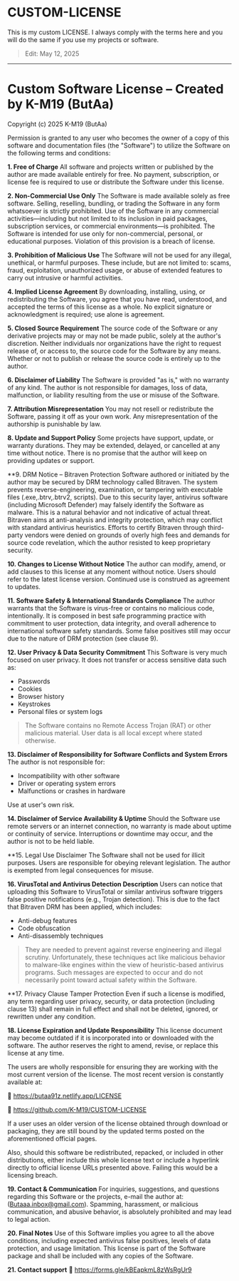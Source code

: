 # CUSTOM-LICENSE
This is my custom LICENSE. I always comply with the terms here and you will do the same if you use my projects or software.
> Edit: May 12, 2025
----

# Custom Software License – Created by K-M19 (ButAa)

Copyright (c) 2025 K-M19 (ButAa)

Permission is granted to any user who becomes the owner of a copy of this software and documentation files (the "Software") to utilize the Software on the following terms and conditions:

**1. Free of Charge**
All software and projects written or published by the author are made available entirely for free. No payment, subscription, or license fee is required to use or distribute the Software under this license.

**2. Non-Commercial Use Only**
The Software is made available solely as free software.
Selling, reselling, bundling, or trading the Software in any form whatsoever is strictly prohibited.
Use of the Software in any commercial activities—including but not limited to its inclusion in paid packages, subscription services, or commercial environments—is prohibited.
The Software is intended for use only for non-commercial, personal, or educational purposes.
Violation of this provision is a breach of license.

**3. Prohibition of Malicious Use**
The Software will not be used for any illegal, unethical, or harmful purposes. These include, but are not limited to: scams, fraud, exploitation, unauthorized usage, or abuse of extended features to carry out intrusive or harmful activities.

**4. Implied License Agreement**
By downloading, installing, using, or redistributing the Software, you agree that you have read, understood, and accepted the terms of this license as a whole. No explicit signature or acknowledgment is required; use alone is agreement.

**5. Closed Source Requirement**
The source code of the Software or any derivative projects may or may not be made public, solely at the author's discretion.
Neither individuals nor organizations have the right to request release of, or access to, the source code for the Software by any means.
Whether or not to publish or release the source code is entirely up to the author.

**6. Disclaimer of Liability**
The Software is provided "as is," with no warranty of any kind. The author is not responsible for damages, loss of data, malfunction, or liability resulting from the use or misuse of the Software.

**7. Attribution Misrepresentation**
You may not resell or redistribute the Software, passing it off as your own work. Any misrepresentation of the authorship is punishable by law.

**8. Update and Support Policy**
Some projects have support, update, or warranty durations. They may be extended, delayed, or cancelled at any time without notice. There is no promise that the author will keep on providing updates or support.

**9. DRM Notice – Bitraven Protection
Software authored or initiated by the author may be secured by DRM technology called Bitraven. The system prevents reverse-engineering, examination, or tampering with executable files (.exe,.btrv,.btrv2, scripts).
Due to this security layer, antivirus software (including Microsoft Defender) may falsely identify the Software as malware. This is a natural behavior and not indicative of actual threat.
Bitraven aims at anti-analysis and integrity protection, which may conflict with standard antivirus heuristics.
Efforts to certify Bitraven through third-party vendors were denied on grounds of overly high fees and demands for source code revelation, which the author resisted to keep proprietary security. 

**10. Changes to License Without Notice**
The author can modify, amend, or add clauses to this license at any moment without notice. Users should refer to the latest license version. Continued use is construed as agreement to updates.

**11. Software Safety & International Standards Compliance**
The author warrants that the Software is virus-free or contains no malicious code, intentionally.
It is composed in best safe programming practice with commitment to user protection, data integrity, and overall adherence to international software safety standards.
Some false positives still may occur due to the nature of DRM protection (see clause 9).

**12. User Privacy & Data Security Commitment**
This Software is very much focused on user privacy. It does not transfer or access sensitive data such as:

- Passwords
- Cookies
- Browser history
- Keystrokes
- Personal files or system logs

> The Software contains no Remote Access Trojan (RAT) or other malicious material.
> User data is all local except where stated otherwise.

**13. Disclaimer of Responsibility for Software Conflicts and System Errors**
The author is not responsible for:

- Incompatibility with other software
- Driver or operating system errors
- Malfunctions or crashes in hardware

Use at user's own risk.

**14. Disclaimer of Service Availability & Uptime**
Should the Software use remote servers or an internet connection, no warranty is made about uptime or continuity of service. Interruptions or downtime may occur, and the author is not to be held liable.

**15. Legal Use Disclaimer
The Software shall not be used for illicit purposes. Users are responsible for obeying relevant legislation. The author is exempted from legal consequences for misuse.

**16. VirusTotal and Antivirus Detection Description**
Users can notice that uploading this Software to VirusTotal or similar antivirus software triggers false positive notifications (e.g., Trojan detection).
This is due to the fact that Bitraven DRM has been applied, which includes:

- Anti-debug features
- Code obfuscation
- Anti-disassembly techniques

> They are needed to prevent against reverse engineering and illegal scrutiny.
> Unfortunately, these techniques act like malicious behavior to malware-like engines within the view of heuristic-based antivirus programs.
> Such messages are expected to occur and do not necessarily point toward actual safety within the Software.

**17. Privacy Clause Tamper Protection
Even if such a license is modified, any term regarding user privacy, security, or data protection (including clause 13) shall remain in full effect and shall not be deleted, ignored, or rewritten under any condition.

**18. License Expiration and Update Responsibility**
This license document may become outdated if it is incorporated into or downloaded with the software. The author reserves the right to amend, revise, or replace this license at any time.

The users are wholly responsible for ensuring they are working with the most current version of the license. The most recent version is constantly available at:

🔗 https://butaa91z.netlify.app/LICENSE

🔗 https://github.com/K-M19/CUSTOM-LICENSE

If a user uses an older version of the license obtained through download or packaging, they are still bound by the updated terms posted on the aforementioned official pages.

Also, should this software be redistributed, repacked, or included in other distributions, either include this whole license text or include a hyperlink directly to official license URLs presented above. Failing this would be a licensing breach.

**19. Contact & Communication**
For inquiries, suggestions, and questions regarding this Software or the projects, e-mail the author at: (Butaaa.inbox@gmail.com).
Spamming, harassment, or malicious communication, and abusive behavior, is absolutely prohibited and may lead to legal action.

**20. Final Notes**
Use of this Software implies you agree to all the above conditions, including expected antivirus false positives, levels of data protection, and usage limitation.
This license is part of the Software package and shall be included with any copies of the Software.

**21. Contact support**
🔗 https://forms.gle/kBEapkmL8zWsRgUr9